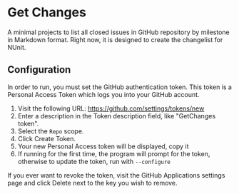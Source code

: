 # Get Changes
A minimal projects to list all closed issues in GitHub repository by milestone in Markdown format. Right now, it is designed to create the changelist for NUnit.

## Configuration ##

In order to run, you must set the GitHub authentication token. This token is a Personal Access Token which logs you into your GitHub account.

1. Visit the following URL: https://github.com/settings/tokens/new
2. Enter a description in the Token description field, like "GetChanges token".
3. Select the `Repo` scope.
4. Click Create Token.
5. Your new Personal Access token will be displayed, copy it
6. If running for the first time, the program will prompt for the token, otherwise to update the token, run with `--configure`

If you ever want to revoke the token, visit the GitHub Applications settings page and click Delete next to the key you wish to remove.